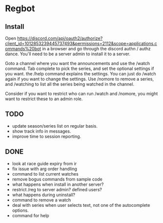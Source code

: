 # Regbot

## Install

Open https://discord.com/api/oauth2/authorize?client_id=1012853239445737493&permissions=2112&scope=applications.commands%20bot in a browser
and go through the discord authn / authz dance. You'll need to be a server admin to install it to a server.

Goto a channel where you want the announcements and use the /watch command. Tab complete to pick the series, and set the optional settings
if you want. the /help command explains the settings. You can just do /watch again if you want to change the settings. Use /nomore to remove
a series, and /watching to list all the series being watched in the channel.

Consider if you want to restrict who can run /watch and /nomore, you might want to restrict these to an admin role.

## TODO

- update season/series list on regular basis.
- show track info in messages.
- improve time to session reporting.

## DONE

- look at race guide expiry from ir
- fix issue with arg order handling
- command to list current watches
- remove bogus commands from sample code
- what happens when install in another server?
- restrict /reg to server admin? defined users?
- what happens during uninstall?
- command to remove a watch
- deal with series when user selects text, not one of the autocomplete options.
- command for help
